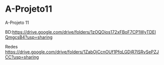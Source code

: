 # A-Projeto11
A-Projeto 11



BD:https://drive.google.com/drive/folders/1zOQOios172xFBoF7CP1WyTDElQmgcsB4?usp=sharing

Redes https://drive.google.com/drive/folders/1ZabOjCcnOUf1PfqLGDjR7ISRvSePZJCC?usp=sharing
